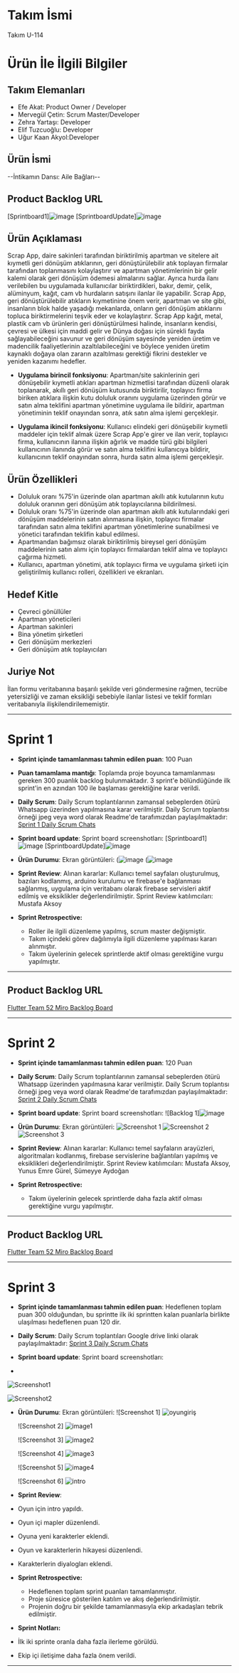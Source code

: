 # **Takım İsmi**

Takım U-114

# Ürün İle İlgili Bilgiler

## Takım Elemanları
- Efe Akat: Product Owner / Developer
- Mervegül Çetin: Scrum Master/Developer
- Zehra Yartaşı: Developer
- Elif Tuzcuoğlu: Developer
- Uğur Kaan Akyol:Developer

## Ürün İsmi

--İntikamın Dansı: Aile Bağları--

## Product Backlog URL

[Sprintboard1]![image](https://github.com/zehrayrtsi/U-114/assets/96199657/6c31925e-4798-48c5-9c14-758fc326457e)
[SprintboardUpdate]![image](https://github.com/zehrayrtsi/U-114/assets/96199657/61ea8b03-7c5b-4b4a-bd84-3916b1f1a887)



## Ürün Açıklaması

Scrap App, daire sakinleri tarafından biriktirilmiş apartman ve sitelere ait kıymetli geri dönüşüm atıklarının, geri dönüştürülebilir atık toplayan firmalar tarafından toplanmasını kolaylaştırır ve apartman yönetimlerinin bir gelir kalemi olarak geri dönüşüm ödemesi almalarını sağlar. Ayrıca hurda ilanı verilebilen bu uygulamada kullanıcılar biriktirdikleri, bakır, demir, çelik, alüminyum, kağıt, cam vb hurdaların satışını ilanlar ile yapabilir. Scrap App, geri dönüştürülebilir atıkların kıymetinine önem verir, apartman ve site gibi, insanların blok halde yaşadığı mekanlarda, onların geri dönüşüm atıklarını topluca biriktirmelerini teşvik eder ve kolaylaştırır. Scrap App kağıt, metal, plastik cam vb ürünlerin geri dönüştürülmesi halinde, insanların kendisi, çevresi ve ülkesi için maddi gelir ve Dünya doğası için sürekli fayda sağlayabileceğini savunur ve geri dönüşüm sayesinde yeniden üretim ve madencilik faaliyetlerinin azaltılabileceğini ve böylece yeniden üretim kaynaklı doğaya olan zararın azaltılması gerektiği fikrini destekler ve yeniden kazanımı hedefler.


- **Uygulama birincil fonksiyonu**: Apartman/site sakinlerinin geri dönüşebilir kıymetli atıkları apartman hizmetlisi tarafından düzenli olarak toplanarak, akıllı geri dönüşüm kutusunda biriktirilir, toplayıcı firma biriken atıklara ilişkin kutu doluluk oranını uygulama üzerinden görür ve satın alma teklifini apartman yönetimine uygulama ile bildirir, apartman yönetiminin teklif onayından sonra, atık satın alma işlemi gerçekleşir.

- **Uygulama ikincil fonksiyonu**: Kullanıcı elindeki geri dönüşebilir kıymetli maddeler için teklif almak üzere Scrap App'e girer ve ilan verir, toplayıcı firma, kullanıcının ilanına ilişkin ağırlık ve madde türü gibi bilgileri kullanıcının ilanında görür ve satın alma teklifini kullanıcıya bildirir, kullanıcının teklif onayından sonra, hurda satın alma işlemi gerçekleşir.

## Ürün Özellikleri

- Doluluk oranı %75'in üzerinde olan apartman akıllı atık kutularının kutu doluluk oranının geri dönüşüm atık toplayıcılarına bildirilmesi.
- Doluluk oranı %75'in üzerinde olan apartman akıllı atık kutularındaki geri dönüşüm maddelerinin satın alınmasına ilişkin, toplayıcı firmalar tarafından satın alma teklifini apartman yönetimlerine sunabilmesi ve yönetici tarafından teklifin kabul edilmesi.
- Apartmandan bağımsız olarak biriktirilmiş bireysel geri dönüşüm maddelerinin satın alımı için toplayıcı firmalardan teklif alma ve toplayıcı çağırma hizmeti.
- Kullanıcı, apartman yönetimi, atık toplayıcı firma ve uygulama şirketi için geliştirilmiş kullanıcı rolleri, özellikleri ve ekranları.

## Hedef Kitle

- Çevreci gönüllüler
- Apartman yöneticileri
- Apartman sakinleri
- Bina yönetim şirketleri 
- Geri dönüşüm merkezleri
- Geri dönüşüm atık toplayıcıları

## Juriye Not

İlan formu veritabanına başarılı şekilde veri göndermesine rağmen, tecrübe yetersizliği ve zaman eksikliği sebebiyle ilanlar listesi ve teklif formları veritabanıyla ilişkilendirilememiştir.


---

# Sprint 1

- **Sprint içinde tamamlanması tahmin edilen puan**: 100 Puan


- **Puan tamamlama mantığı**: Toplamda proje boyunca tamamlanması gereken 300 puanlık backlog bulunmaktadır. 3 sprint'e bölündüğünde ilk sprint'in en azından 100 ile başlaması gerektiğine karar verildi.


- **Daily Scrum**: Daily Scrum toplantılarının zamansal sebeplerden ötürü Whatsapp üzerinden yapılmasına karar verilmiştir. Daily Scrum toplantısı örneği jpeg veya word olarak Readme'de tarafımızdan paylaşılmaktadır: [Sprint 1 Daily Scrum Chats](https://drive.google.com/file/d/1x1EDJDZGMr75BrfVw479L9FCZrpWoxAR/view?usp=sharing)

- **Sprint board update**: Sprint board screenshotları: 
[Sprintboard1]![image](https://github.com/zehrayrtsi/U-114/assets/96199657/6c31925e-4798-48c5-9c14-758fc326457e)
[SprintboardUpdate]![image](https://github.com/zehrayrtsi/U-114/assets/96199657/61ea8b03-7c5b-4b4a-bd84-3916b1f1a887)


- **Ürün Durumu**: Ekran görüntüleri:
  (![image](https://github.com/zehrayrtsi/U-114/assets/120044477/427937e6-bb27-42da-89ac-eae84ca8c877)
  (![image](https://github.com/zehrayrtsi/U-114/assets/120044477/443c0014-11e3-4499-93ac-d7ee1ed8cad5)
  
- **Sprint Review**: 
Alınan kararlar: Kullanıcı temel sayfaları oluşturulmuş, bazıları kodlanmış, arduino kurulumu ve firebase'e bağlanması sağlanmış, uygulama için veritabanı olarak firebase servisleri aktif edilmiş ve eksiklikler değerlendirilmiştir. Sprint Review katılımcıları: Mustafa Aksoy

- **Sprint Retrospective:**
  - Roller ile ilgili düzenleme yapılmış, scrum master değişmiştir.
  - Takım içindeki görev dağılımıyla ilgili düzenleme yapılması kararı alınmıştır.
  - Takım üyelerinin gelecek sprintlerde aktif olması gerektiğine vurgu yapılmıştır.
 


---

## Product Backlog URL

[Flutter Team 52 Miro Backlog Board](https://miro.com/app/board/uXjVO4kRs2w=/)

---

# Sprint 2

- **Sprint içinde tamamlanması tahmin edilen puan**: 120 Puan

- **Daily Scrum**: Daily Scrum toplantılarının zamansal sebeplerden ötürü Whatsapp üzerinden yapılmasına karar verilmiştir. Daily Scrum toplantısı örneği jpeg veya word olarak Readme'de tarafımızdan paylaşılmaktadır: [Sprint 2 Daily Scrum Chats](https://drive.google.com/file/d/1_tcEGSEocHF-J1_zxY36851Co9Hxa6V_/view?usp=sharing)

- **Sprint board update**: Sprint board screenshotları: 
![Backlog 1]![image](https://github.com/zehrayrtsi/U-114/assets/96199657/035c4696-d470-4c2a-913d-dea4959c9972)



- **Ürün Durumu**: Ekran görüntüleri:
  ![Screenshot 1](https://github.com/OyunveUygulamaAkademisi/Bootcamp2022Example/blob/main/ProjectManagement/Sprint2Documents/1.jpeg)
  ![Screenshot 2](https://github.com/OyunveUygulamaAkademisi/Bootcamp2022Example/blob/main/ProjectManagement/Sprint2Documents/2.jpeg)
  ![Screenshot 3](https://github.com/OyunveUygulamaAkademisi/Bootcamp2022Example/blob/main/ProjectManagement/Sprint2Documents/3.jpeg)
- **Sprint Review**: 
Alınan kararlar: Kullanıcı temel sayfaların arayüzleri, algoritmaları kodlanmış, firebase servislerine bağlantıları yapılmış ve eksiklikleri değerlendirilmiştir. 
Sprint Review katılımcıları: Mustafa Aksoy, Yunus Emre Gürel, Sümeyye Aydoğan 

- **Sprint Retrospective:**

  - Takım üyelerinin gelecek sprintlerde daha fazla aktif olması gerektiğine vurgu yapılmıştır.


---

## Product Backlog URL

[Flutter Team 52 Miro Backlog Board](https://miro.com/app/board/uXjVO4kRs2w=/)

---

# Sprint 3

- **Sprint içinde tamamlanması tahmin edilen puan**: Hedeflenen toplam puan 300 olduğundan, bu sprintte ilk iki sprintten kalan puanlarla birlikte ulaşılması hedeflenen puan 120 dir.


- **Daily Scrum**: Daily Scrum toplantıları Google drive linki olarak paylaşılmaktadır: [Sprint 3 Daily Scrum Chats](https://docs.google.com/document/d/1pzBJAlJ1b03n9O0akwrCXBY1__o7n5ytgjLMrX7-17U/edit?usp=sharing)

- **Sprint board update**: Sprint board screenshotları:
- 
![Screenshot1](https://github.com/zehrayrtsi/U-114/assets/96199657/97ad9b1e-6f4c-41b2-97fa-36ba2ebaf287)

![Screenshot2](https://github.com/zehrayrtsi/U-114/assets/96199657/8564bff2-cfbd-42e9-8085-5c2927cf6ec2)




- **Ürün Durumu**: Ekran görüntüleri:
  ![Screenshot 1]
  ![oyungiriş](https://github.com/zehrayrtsi/U-114/assets/96199657/096ce484-7c97-4f1f-82bf-e392e79c8302)

  ![Screenshot 2]
  ![image1](https://github.com/zehrayrtsi/U-114/assets/96199657/a98c221a-e521-4200-80d0-21ad2e4a2f42)

  ![Screenshot 3]
  ![image2](https://github.com/zehrayrtsi/U-114/assets/96199657/056a7693-ad8c-4617-9f19-492c4c6b951b)
  
  ![Screenshot 4]
![image3](https://github.com/zehrayrtsi/U-114/assets/96199657/151753d8-5bc6-4b9f-9638-bba71871a32d)

  ![Screenshot 5]
![image4](https://github.com/zehrayrtsi/U-114/assets/96199657/ba40e0d5-907e-45bc-83c0-dfa56e42a25d)

  ![Screenshot 6]
  ![intro](https://github.com/zehrayrtsi/U-114/assets/96199657/61c82321-809e-48a9-b520-2d7219b2ddbb)



- **Sprint Review**:
- Oyun için intro yapıldı.
- Oyun içi mapler düzenlendi.
- Oyuna yeni karakterler eklendi.
- Oyun ve karakterlerin hikayesi düzenlendi.
- Karakterlerin diyalogları eklendi.


- **Sprint Retrospective:**
  - Hedeflenen toplam sprint puanları tamamlanmıştır.
  - Proje süresice gösterilen katılım ve akış değerlendirilmiştir.
  - Projenin doğru bir şekilde tamamlanmasıyla ekip arkadaşları tebrik edilmiştir.

- **Sprint Notları:**
 - İlk iki sprinte oranla daha fazla ilerleme görüldü.
 - Ekip içi iletişime daha fazla önem verildi.
---
